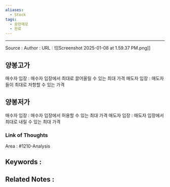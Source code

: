 ```yaml
---
aliases:
  - Stock
tags:
  - 문헌메모
  - 완료
---
```



---


Source :
Author : 
URL :
![[Screenshot 2025-01-08 at 1.59.37 PM.png]]
## 양봉고가
매수자 입장 : 매수자 입장에서 최대로 끌어올릴 수 있는 최대 가격
매도자 입장 : 매도자들이 최대로 저항할 수 있는 가격

## 양봉저가
매수자 입장 : 매수자 입장에서 허용할 수 있는 최대 가격
매도자 입장 : 매도자 입장에서 최대로 내릴 수 있는 최대 가격

### Link of Thoughts
Area : #1210-Analysis 

Keywords :
- 

Related Notes : 
- 